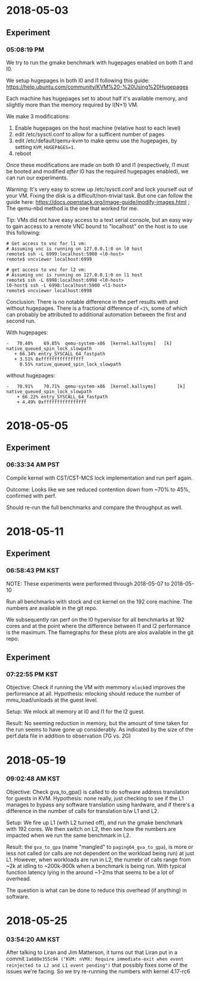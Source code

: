 2018-05-03
===========

Experiment
----------
### 05:08:19 PM

We try to run the gmake benchmark with hugepages enabled on both l1 and l0.

We setup hugepages in both l0 and l1 following this guide:
https://help.ubuntu.com/community/KVM%20-%20Using%20Hugepages

Each machine has hugepages set to about half it's available memory, and
slightly more than the memory required by l(N+1) VM.

We make 3 modifications:
1. Enable hugepages on the host machine (relative host to each level)
2. edit /etc/sysctl.conf to allow for a sufficent number of pages
3. edit /etc/default/qemu-kvm to make qemu use the hugepages, by setting `KVM_HUGEPAGES=1`.
4. reboot

Once these modifications are made on both l0 and l1 (respectively, l1 must be booted and modified *after* l0 has the required hugepages enabled), we can run our experiments.

Warning: It's very easy to screw up /etc/sysctl.conf and lock yourself out of your VM. Fixing the disk is a difficult/non-trivial task. But one can follow the guide here: https://docs.openstack.org/image-guide/modify-images.html ; The qemu-nbd method is the one that worked for me.

Tip: VMs did not have easy access to a text serial console, but an easy way to
gain access to a remote VNC bound to "localhost" on the host is to use this following:
```
# Get access to vnc for l1 vm:
# Assuming vnc is running on 127.0.0.1:0 on l0 host
remote$ ssh -L 6999:localhost:5900 <l0-host>
remote$ vncviewer localhost:6999

# get access to vnc for l2 vm:
# Assuming vnc is running on 127.0.0.1:0 on l1 host
remote$ ssh -L 6998:localhost:6998 <l0-host>
l0-host$ ssh -L 6998:localhost:5900 <l1-host>
remote$ vncviewer localhost:6998
```

Conclusion:
There is no notable difference in the perf results with and without hugepages. There is a fractional difference of `<1%`, some of which can probably be attributed to additional automation between the first and second run.

With hugepages:
```
-   70.40%    69.85%  qemu-system-x86  [kernel.kallsyms]   [k] native_queued_spin_lock_slowpath
   + 66.34% entry_SYSCALL_64_fastpath
   + 3.51% 0xffffffffffffffff
     0.55% native_queued_spin_lock_slowpath
```

without hugepages:
```
-   70.91%    70.71%  qemu-system-x86  [kernel.kallsyms]        [k] native_queued_spin_lock_slowpath
    + 66.22% entry_SYSCALL_64_fastpath
    + 4.49% 0xffffffffffffffff
```


2018-05-05
==========

Experiment
----------

### 06:33:34 AM PST
Compile kernel with CST/CST-MCS lock implementation and run perf again.


Outcome: Looks like we see reduced contention down from ~70% to 45%, confirmed with perf.

Should re-run the full benchmarks and compare the throughput as well.

2018-05-11
==========

Experiment
----------

### 06:58:43 PM KST
NOTE: These experiments were performed through 2018-05-07 to 2018-05-10

Run all benchmarks with stock and cst kernel on the 192 core machine. The
numbers are available in the git repo.

We subsequently ran perf on the l0 hypervisor for all benchmarks at 192 cores
and at the point where the difference between l1 and l2 performance is the
maximum. The flamegraphs for these plots are alos available in the git repo.

Experiment
----------

### 07:22:55 PM KST

Objective: Check if running the VM with memmory `mlock`ed improves the performance at all.
Hypothesis: mlocking should reduce the number of mmu_load/unloads at the guest level.

Setup: We mlock all memory at l0 and l1 for the l2 guest.

Result: No seeming reduction in memory, but the amount of time taken for the run seems to have gone up considerably. As indicated by the size of the perf.data file in addition to observation (7G vs. 2G)


2018-05-19
==========

### 09:02:48 AM KST

Objective: Check gva_to_gpa() is called to do software address translation for guests in KVM.
Hypothesis: none really,  just checking to see if the L1 manages to bypass any software translation using hardware, and if there's a difference in the number of calls for translation b/w L1 and L2.

Setup: We fire up L1 (with L2 turned off), and run the gmake benchmark with 192 cores. We then switch on L2, then see how the numbers are impacted when we run the same benchmark in L2.

Result: the `gva_to_gpa` (name "mangled" to `paging64_gva_to_gpa`), is more or less not called (or calls are not dependent on the workload being run) at just L1. However, when workloads are run in L2, the numebr of calls range from ~2k at idling to ~200k-900k when a benchmark is being run. With typical function latency lying in the around ~1-2ms that seems to be a lot of overhead.

The question is what can be done to reduce this overhead (if anything) in software.

2018-05-25
==========

### 03:54:20 AM KST

After talking to Liran and Jim Matterson, it turns out that Liran put in
a commit `1a680e355c94 ("KVM: nVMX: Require immediate-exit when event
reinjected to L2 and L1 event pending")` that possibly fixes some of the issues
we're facing. So we try re-running the numbers with kernel 4.17-rc6
